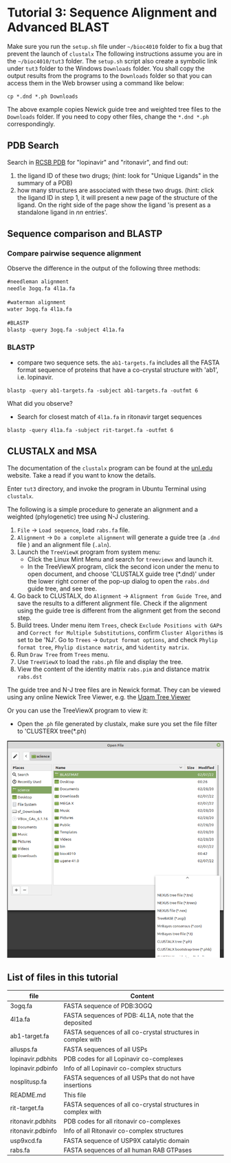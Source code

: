 # Tutorial 3: Sequence Alignment and Advanced BLAST
Make sure you run the `setup.sh` file under `~/bioc4010` folder to fix a bug
that prevent the launch of `clustalx` The following instructions assume you are
in the `~/bioc4010/tut3` folder.  The `setup.sh` script also create a symbolic
link under `tut3` folder to the Windows `Downloads` folder. You shall copy the
output results from the programs to the `Downloads` folder so that you can
access them in the Web browser using a command like below:
```
cp *.dnd *.ph Downloads
```
The above example copies Newick guide tree and weighted tree files to the
`Downloads` folder. If you need to copy other files, change the `*.dnd *.ph`
correspondingly.

## PDB Search
Search in [RCSB PDB](https://www.rcsb.org/) for "lopinavir" and "ritonavir", and find out:
1. the ligand ID of these two drugs; (hint: look for "Unique Ligands" in the
   summary of a PDB)
2. how many structures are associated with these two drugs.
   (hint: click the ligand ID in step 1, it will present a new page of the
   structure of the ligand. On the right side of the page show the ligand 'is
   present as a standalone ligand in _nn_ entries'.

## Sequence comparison and BLASTP

### Compare pairwise sequence alignment
Observe the difference in the output of the following three methods:
```
#needleman alignment
needle 3ogq.fa 4l1a.fa

#waterman alignment
water 3ogq.fa 4l1a.fa

#BLASTP
blastp -query 3ogq.fa -subject 4l1a.fa
```

### BLASTP
- compare two sequence sets. the `ab1-targets.fa` includes all the FASTA
  format sequence of proteins that have a co-crystal structure with 'ab1',
  i.e. lopinavir.

```
blastp -query ab1-targets.fa -subject ab1-targets.fa -outfmt 6
```
What did you observe?

- Search for closest match of `4l1a.fa` in ritonavir target sequences
```
blastp -query 4l1a.fa -subject rit-target.fa -outfmt 6
```

## CLUSTALX and MSA

The documentation of the `clustalx` program can be found at the [unl.edu](http://bioinfolab.unl.edu/emlab/documents/clustalx_doc/clustalx.html)
website. Take a read if you want to know the details.

Enter `tut3` directory, and invoke the program in Ubuntu Terminal using `clustalx`.

The following is a simple procedure to generate an alignment and a weighted
(phylogenetic) tree using N-J clustering.

1. `File` → `Load sequence`, load `rabs.fa` file.
2. `Alignment` → `Do a complete alignment` will generate a guide tree (a `.dnd`
   file ) and an alignment file (`.aln`).
3. Launch the `TreeViewX` program from system menu:
   - Click the Linux Mint Menu and search for `treeviewx` and launch it.
   - In the TreeViewX program, click the second icon under the menu to open
     document, and choose 'CLUSTALX guide tree (\*.dnd)' under the lower right
     corner of the pop-up dialog to open the `rabs.dnd` guide tree, and see
     tree.
4. Go back to CLUSTALX, do `Alignment` → `Alignment from Guide Tree`, and save
   the results to a different alignment file. Check if the alignment using the
   guide tree is different from the alignment get from the second step.
5. Build trees. Under menu item `Trees`, check `Exclude Positions with GAPs` 
   and `Correct for Multiple Substitutions`, confirm `Cluster Algorithms` is
   set to be 'NJ'. Go to `Trees` →  `Output format options`, and check `Phylip
   format tree`, `Phylip distance matrix`, and `%identity matrix`.
6. Run `Draw Tree` from `Trees` menu.
7. Use `TreeViewX` to load the `rabs.ph` file and display the tree.
8. View the content of the identity matrix `rabs.pim` and  distance matrix
   `rabs.dst`

The guide tree and N-J tree files are in Newick format. They can be viewed
using any online Newick Tree Viewer, e.g. the [Uqam Tree Viewer](http://trex.uqam.ca/index.php?action=newick)

Or you can use the TreeViewX program to view it:
- Open the .`ph` file generated by clustalx, make sure you set the file filter
  to 'CLUSTERX tree(\*.ph)

![treeviewx](./treeviewx.png)

## List of files in this tutorial
| file | Content|
|--- | --- |
| 3ogq.fa         | FASTA sequence of PDB:3OGQ|
| 4l1a.fa         | FASTA sequences of PDB: 4L1A, note that the deposited | sequences may contain a mistake that the two polypeptide chains are not identical|
| ab1-target.fa   | FASTA sequences of all co-crystal structures in complex with | ligand AB1|
| allusps.fa      | FASTA sequences of all USPs|
| lopinavir.pdbhits  |  PDB codes for all Lopinavir co-complexes|
| lopinavir.pdbinfo  |  Info of all Lopinavir co-complex structurs|
| nosplitusp.fa  | FASTA sequences of all USPs that do not have insertions|
| README.md      | This file|
| rit-target.fa  | FASTA sequences of all co-crystal structures in complex with | ligand RIT|
| ritonavir.pdbhits  | PDB codes for all ritonavir co-complexes|
| ritonavir.pdbinfo  | Info of all Ritonavir co-complex structures|
| usp9xcd.fa      | FASTA sequence of USP9X catalytic domain|
| rabs.fa | FASTA sequences of all human RAB GTPases |
